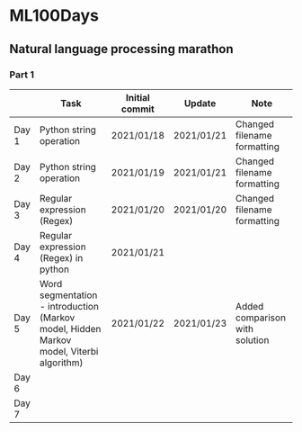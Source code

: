 # ML100Days
## Natural language processing marathon
### Part 1
|       | Task                                                                                       | Initial commit | Update     | Note                           |
|-------|--------------------------------------------------------------------------------------------|----------------|------------|--------------------------------|
| Day 1 | Python string operation                                                                    | 2021/01/18     | 2021/01/21 | Changed filename formatting    |
| Day 2 | Python string operation                                                                    | 2021/01/19     | 2021/01/21 | Changed filename formatting    |
| Day 3 | Regular expression (Regex)                                                                 | 2021/01/20     | 2021/01/20 | Changed filename formatting    |
| Day 4 | Regular expression (Regex) in python                                                       | 2021/01/21     |            |                                |
| Day 5 | Word segmentation - introduction<br>(Markov model, Hidden Markov model, Viterbi algorithm) | 2021/01/22     | 2021/01/23 | Added comparison with solution |
| Day 6 |                                                                                            |                |            |                                |
| Day 7 |                                                                                            |                |            |                                |